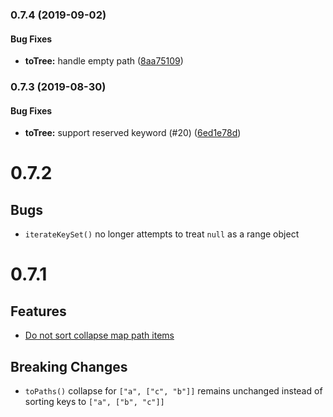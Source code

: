 <a name="0.7.4"></a>
### 0.7.4 (2019-09-02)


#### Bug Fixes

* **toTree:** handle empty path ([8aa75109](git+https://github.com/Netflix/falcor-path-utils.git/commit/8aa75109))


<a name="0.7.3"></a>
### 0.7.3 (2019-08-30)


#### Bug Fixes

* **toTree:** support reserved keyword (#20) ([6ed1e78d](git+https://github.com/Netflix/falcor-path-utils.git/commit/6ed1e78d))


# 0.7.2
## Bugs

- `iterateKeySet()` no longer attempts to treat `null` as a range object

# 0.7.1
## Features

- [Do not sort collapse map path items](https://github.com/Netflix/falcor-path-utils/pull/19)

## Breaking Changes

- `toPaths()` collapse for `["a", ["c", "b"]]` remains unchanged instead of sorting keys to `["a", ["b", "c"]]`
